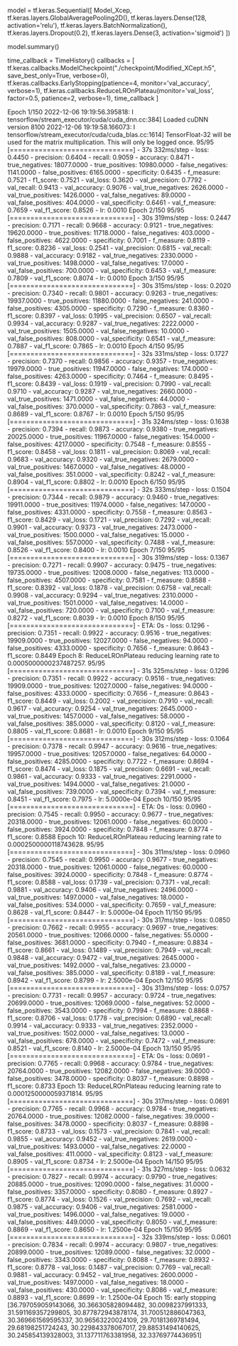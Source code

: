
model = tf.keras.Sequential([
    Model_Xcep,
    tf.keras.layers.GlobalAveragePooling2D(),
    tf.keras.layers.Dense(128, activation='relu'),
    tf.keras.layers.BatchNormalization(),
    tf.keras.layers.Dropout(0.2),
    tf.keras.layers.Dense(3, activation='sigmoid')
])

model.summary()

time_callback = TimeHistory()
callbacks = [
    tf.keras.callbacks.ModelCheckpoint("./checkpoint/Modified_XCept.h5", save_best_only=True, verbose=0),
    tf.keras.callbacks.EarlyStopping(patience=4, monitor='val_accuracy', verbose=1),
    tf.keras.callbacks.ReduceLROnPlateau(monitor='val_loss', factor=0.5, patience=2, verbose=1),
    time_callback
]

Epoch 1/150
2022-12-06 19:19:56.395818: I tensorflow/stream_executor/cuda/cuda_dnn.cc:384] Loaded cuDNN version 8100
2022-12-06 19:19:58.166073: I tensorflow/stream_executor/cuda/cuda_blas.cc:1614] TensorFloat-32 will be used for the matrix multiplication. This will only be logged once.
95/95 [==============================] - 37s 332ms/step - loss: 0.4450 - precision: 0.6404 - recall: 0.9059 - accuracy: 0.8471 - true_negatives: 18077.0000 - true_positives: 10980.0000 - false_negatives: 1141.0000 - false_positives: 6165.0000 - specificity: 0.6435 - f_measure: 0.7521 - f1_score: 0.7521 - val_loss: 0.3620 - val_precision: 0.7792 - val_recall: 0.9413 - val_accuracy: 0.9076 - val_true_negatives: 2626.0000 - val_true_positives: 1426.0000 - val_false_negatives: 89.0000 - val_false_positives: 404.0000 - val_specificity: 0.6461 - val_f_measure: 0.7659 - val_f1_score: 0.8526 - lr: 0.0010
Epoch 2/150
95/95 [==============================] - 30s 319ms/step - loss: 0.2447 - precision: 0.7171 - recall: 0.9668 - accuracy: 0.9121 - true_negatives: 19620.0000 - true_positives: 11718.0000 - false_negatives: 403.0000 - false_positives: 4622.0000 - specificity: 0.7001 - f_measure: 0.8119 - f1_score: 0.8236 - val_loss: 0.2541 - val_precision: 0.6815 - val_recall: 0.9888 - val_accuracy: 0.9182 - val_true_negatives: 2330.0000 - val_true_positives: 1498.0000 - val_false_negatives: 17.0000 - val_false_positives: 700.0000 - val_specificity: 0.6453 - val_f_measure: 0.7809 - val_f1_score: 0.8074 - lr: 0.0010
Epoch 3/150
95/95 [==============================] - 30s 315ms/step - loss: 0.2020 - precision: 0.7340 - recall: 0.9801 - accuracy: 0.9263 - true_negatives: 19937.0000 - true_positives: 11880.0000 - false_negatives: 241.0000 - false_positives: 4305.0000 - specificity: 0.7290 - f_measure: 0.8360 - f1_score: 0.8397 - val_loss: 0.1995 - val_precision: 0.6507 - val_recall: 0.9934 - val_accuracy: 0.9287 - val_true_negatives: 2222.0000 - val_true_positives: 1505.0000 - val_false_negatives: 10.0000 - val_false_positives: 808.0000 - val_specificity: 0.6541 - val_f_measure: 0.7887 - val_f1_score: 0.7865 - lr: 0.0010
Epoch 4/150
95/95 [==============================] - 32s 331ms/step - loss: 0.1727 - precision: 0.7370 - recall: 0.9856 - accuracy: 0.9357 - true_negatives: 19979.0000 - true_positives: 11947.0000 - false_negatives: 174.0000 - false_positives: 4263.0000 - specificity: 0.7464 - f_measure: 0.8495 - f1_score: 0.8439 - val_loss: 0.1919 - val_precision: 0.7990 - val_recall: 0.9710 - val_accuracy: 0.9287 - val_true_negatives: 2660.0000 - val_true_positives: 1471.0000 - val_false_negatives: 44.0000 - val_false_positives: 370.0000 - val_specificity: 0.7863 - val_f_measure: 0.8689 - val_f1_score: 0.8767 - lr: 0.0010
Epoch 5/150
95/95 [==============================] - 31s 324ms/step - loss: 0.1638 - precision: 0.7394 - recall: 0.9873 - accuracy: 0.9380 - true_negatives: 20025.0000 - true_positives: 11967.0000 - false_negatives: 154.0000 - false_positives: 4217.0000 - specificity: 0.7548 - f_measure: 0.8555 - f1_score: 0.8458 - val_loss: 0.1811 - val_precision: 0.8069 - val_recall: 0.9683 - val_accuracy: 0.9320 - val_true_negatives: 2679.0000 - val_true_positives: 1467.0000 - val_false_negatives: 48.0000 - val_false_positives: 351.0000 - val_specificity: 0.8242 - val_f_measure: 0.8904 - val_f1_score: 0.8802 - lr: 0.0010
Epoch 6/150
95/95 [==============================] - 32s 333ms/step - loss: 0.1504 - precision: 0.7344 - recall: 0.9879 - accuracy: 0.9460 - true_negatives: 19911.0000 - true_positives: 11974.0000 - false_negatives: 147.0000 - false_positives: 4331.0000 - specificity: 0.7558 - f_measure: 0.8563 - f1_score: 0.8429 - val_loss: 0.1721 - val_precision: 0.7292 - val_recall: 0.9901 - val_accuracy: 0.9373 - val_true_negatives: 2473.0000 - val_true_positives: 1500.0000 - val_false_negatives: 15.0000 - val_false_positives: 557.0000 - val_specificity: 0.7488 - val_f_measure: 0.8526 - val_f1_score: 0.8400 - lr: 0.0010
Epoch 7/150
95/95 [==============================] - 30s 319ms/step - loss: 0.1367 - precision: 0.7271 - recall: 0.9907 - accuracy: 0.9475 - true_negatives: 19735.0000 - true_positives: 12008.0000 - false_negatives: 113.0000 - false_positives: 4507.0000 - specificity: 0.7581 - f_measure: 0.8588 - f1_score: 0.8392 - val_loss: 0.1878 - val_precision: 0.6758 - val_recall: 0.9908 - val_accuracy: 0.9294 - val_true_negatives: 2310.0000 - val_true_positives: 1501.0000 - val_false_negatives: 14.0000 - val_false_positives: 720.0000 - val_specificity: 0.7100 - val_f_measure: 0.8272 - val_f1_score: 0.8039 - lr: 0.0010
Epoch 8/150
95/95 [==============================] - ETA: 0s - loss: 0.1296 - precision: 0.7351 - recall: 0.9922 - accuracy: 0.9516 - true_negatives: 19909.0000 - true_positives: 12027.0000 - false_negatives: 94.0000 - false_positives: 4333.0000 - specificity: 0.7656 - f_measure: 0.8643 - f1_score: 0.8449
Epoch 8: ReduceLROnPlateau reducing learning rate to 0.0005000000237487257.
95/95 [==============================] - 31s 325ms/step - loss: 0.1296 - precision: 0.7351 - recall: 0.9922 - accuracy: 0.9516 - true_negatives: 19909.0000 - true_positives: 12027.0000 - false_negatives: 94.0000 - false_positives: 4333.0000 - specificity: 0.7656 - f_measure: 0.8643 - f1_score: 0.8449 - val_loss: 0.2002 - val_precision: 0.7910 - val_recall: 0.9617 - val_accuracy: 0.9254 - val_true_negatives: 2645.0000 - val_true_positives: 1457.0000 - val_false_negatives: 58.0000 - val_false_positives: 385.0000 - val_specificity: 0.8120 - val_f_measure: 0.8805 - val_f1_score: 0.8681 - lr: 0.0010
Epoch 9/150
95/95 [==============================] - 30s 312ms/step - loss: 0.1064 - precision: 0.7378 - recall: 0.9947 - accuracy: 0.9616 - true_negatives: 19957.0000 - true_positives: 12057.0000 - false_negatives: 64.0000 - false_positives: 4285.0000 - specificity: 0.7722 - f_measure: 0.8694 - f1_score: 0.8474 - val_loss: 0.1875 - val_precision: 0.6691 - val_recall: 0.9861 - val_accuracy: 0.9333 - val_true_negatives: 2291.0000 - val_true_positives: 1494.0000 - val_false_negatives: 21.0000 - val_false_positives: 739.0000 - val_specificity: 0.7394 - val_f_measure: 0.8451 - val_f1_score: 0.7975 - lr: 5.0000e-04
Epoch 10/150
95/95 [==============================] - ETA: 0s - loss: 0.0960 - precision: 0.7545 - recall: 0.9950 - accuracy: 0.9677 - true_negatives: 20318.0000 - true_positives: 12061.0000 - false_negatives: 60.0000 - false_positives: 3924.0000 - specificity: 0.7848 - f_measure: 0.8774 - f1_score: 0.8588
Epoch 10: ReduceLROnPlateau reducing learning rate to 0.0002500000118743628.
95/95 [==============================] - 30s 311ms/step - loss: 0.0960 - precision: 0.7545 - recall: 0.9950 - accuracy: 0.9677 - true_negatives: 20318.0000 - true_positives: 12061.0000 - false_negatives: 60.0000 - false_positives: 3924.0000 - specificity: 0.7848 - f_measure: 0.8774 - f1_score: 0.8588 - val_loss: 0.1739 - val_precision: 0.7371 - val_recall: 0.9881 - val_accuracy: 0.9406 - val_true_negatives: 2496.0000 - val_true_positives: 1497.0000 - val_false_negatives: 18.0000 - val_false_positives: 534.0000 - val_specificity: 0.7659 - val_f_measure: 0.8628 - val_f1_score: 0.8447 - lr: 5.0000e-04
Epoch 11/150
95/95 [==============================] - 30s 317ms/step - loss: 0.0850 - precision: 0.7662 - recall: 0.9955 - accuracy: 0.9697 - true_negatives: 20561.0000 - true_positives: 12066.0000 - false_negatives: 55.0000 - false_positives: 3681.0000 - specificity: 0.7940 - f_measure: 0.8834 - f1_score: 0.8661 - val_loss: 0.1489 - val_precision: 0.7949 - val_recall: 0.9848 - val_accuracy: 0.9472 - val_true_negatives: 2645.0000 - val_true_positives: 1492.0000 - val_false_negatives: 23.0000 - val_false_positives: 385.0000 - val_specificity: 0.8189 - val_f_measure: 0.8942 - val_f1_score: 0.8799 - lr: 2.5000e-04
Epoch 12/150
95/95 [==============================] - 30s 313ms/step - loss: 0.0757 - precision: 0.7731 - recall: 0.9957 - accuracy: 0.9724 - true_negatives: 20699.0000 - true_positives: 12069.0000 - false_negatives: 52.0000 - false_positives: 3543.0000 - specificity: 0.7994 - f_measure: 0.8868 - f1_score: 0.8706 - val_loss: 0.1778 - val_precision: 0.6890 - val_recall: 0.9914 - val_accuracy: 0.9333 - val_true_negatives: 2352.0000 - val_true_positives: 1502.0000 - val_false_negatives: 13.0000 - val_false_positives: 678.0000 - val_specificity: 0.7472 - val_f_measure: 0.8521 - val_f1_score: 0.8140 - lr: 2.5000e-04
Epoch 13/150
95/95 [==============================] - ETA: 0s - loss: 0.0691 - precision: 0.7765 - recall: 0.9968 - accuracy: 0.9784 - true_negatives: 20764.0000 - true_positives: 12082.0000 - false_negatives: 39.0000 - false_positives: 3478.0000 - specificity: 0.8037 - f_measure: 0.8898 - f1_score: 0.8733
Epoch 13: ReduceLROnPlateau reducing learning rate to 0.0001250000059371814.
95/95 [==============================] - 30s 317ms/step - loss: 0.0691 - precision: 0.7765 - recall: 0.9968 - accuracy: 0.9784 - true_negatives: 20764.0000 - true_positives: 12082.0000 - false_negatives: 39.0000 - false_positives: 3478.0000 - specificity: 0.8037 - f_measure: 0.8898 - f1_score: 0.8733 - val_loss: 0.1573 - val_precision: 0.7841 - val_recall: 0.9855 - val_accuracy: 0.9452 - val_true_negatives: 2619.0000 - val_true_positives: 1493.0000 - val_false_negatives: 22.0000 - val_false_positives: 411.0000 - val_specificity: 0.8123 - val_f_measure: 0.8905 - val_f1_score: 0.8734 - lr: 2.5000e-04
Epoch 14/150
95/95 [==============================] - 31s 327ms/step - loss: 0.0632 - precision: 0.7827 - recall: 0.9974 - accuracy: 0.9790 - true_negatives: 20885.0000 - true_positives: 12090.0000 - false_negatives: 31.0000 - false_positives: 3357.0000 - specificity: 0.8080 - f_measure: 0.8927 - f1_score: 0.8774 - val_loss: 0.1526 - val_precision: 0.7692 - val_recall: 0.9875 - val_accuracy: 0.9406 - val_true_negatives: 2581.0000 - val_true_positives: 1496.0000 - val_false_negatives: 19.0000 - val_false_positives: 449.0000 - val_specificity: 0.8050 - val_f_measure: 0.8869 - val_f1_score: 0.8650 - lr: 1.2500e-04
Epoch 15/150
95/95 [==============================] - 32s 339ms/step - loss: 0.0601 - precision: 0.7834 - recall: 0.9974 - accuracy: 0.9807 - true_negatives: 20899.0000 - true_positives: 12089.0000 - false_negatives: 32.0000 - false_positives: 3343.0000 - specificity: 0.8088 - f_measure: 0.8932 - f1_score: 0.8778 - val_loss: 0.1487 - val_precision: 0.7769 - val_recall: 0.9881 - val_accuracy: 0.9452 - val_true_negatives: 2600.0000 - val_true_positives: 1497.0000 - val_false_negatives: 18.0000 - val_false_positives: 430.0000 - val_specificity: 0.8086 - val_f_measure: 0.8893 - val_f1_score: 0.8699 - lr: 1.2500e-04
Epoch 15: early stopping
[36.797059059143066, 30.366305828094482, 30.0098237991333, 31.591169357299805, 30.877872943878174, 31.700512886047363, 30.369661569595337, 30.96563220024109, 29.70181369781494, 29.68198251724243, 30.229843378067017, 29.88531494140625, 30.245854139328003, 31.137711763381958, 32.33769774436951]
